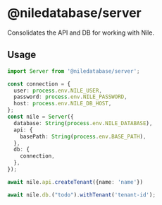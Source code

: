 # @niledatabase/server

Consolidates the API and DB for working with Nile.

## Usage

```ts
import Server from '@niledatabase/server';

const connection = {
  user: process.env.NILE_USER,
  password: process.env.NILE_PASSWORD,
  host: process.env.NILE_DB_HOST,
};
const nile = Server({
  database: String(process.env.NILE_DATABASE),
  api: {
    basePath: String(process.env.BASE_PATH),
  },
  db: {
    connection,
  },
});

await nile.api.createTenant({name: 'name'})

await nile.db.("todo").withTenant('tenant-id');
```
